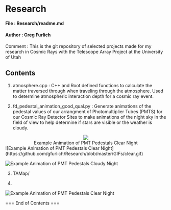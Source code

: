 # Research

#### File : Research/readme.md
#### Author : Greg Furlich

Comment : This is the git repository of selected projects made for my research in Cosmic Rays with the Telescope Array Project at the University of Utah

## Contents ##

1) atmosphere.cpp : C++ and Root defined functions to calculate the matter traversed through when traveling through the atmosphere. Used to determine atmospheric interaction depth for a cosmic ray event.

2) fd_pedestal_animation_good_qual.py : Generate animations of the pedestal values of our arrangment of Photomultiplier Tubes (PMTS) for our Cosmic Ray Detector Sites to make animations of the night sky in the field of view to help determine if stars are visible or the weather is cloudy.

<center><img src="https://github.com/gfurlich/Research/blob/master/GIFs/cloudy.gif"></center>
<center>Example Animation of PMT Pedestals Clear Night</center>
![Example Animation of PMT Pedestals Clear Night](https://github.com/gfurlich/Research/blob/master/GIFs/clear.gif)

![Example Animation of PMT Pedestals Cloudy Night](https://github.com/gfurlich/Research/blob/master/GIFs/cloudy.gif)

3) TAMap/

4)
![Example Animation of PMT Pedestals Clear Night](https://github.com/gfurlich/Research/blob/master/GIFs/clear.gif)

=== End of Contents ===
